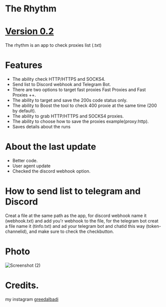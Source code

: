 # The Rhythm

# [Version 0.2](https://github.com/greedalbadi/The-Rhythm/releases/tag/0.2)
The rhythm is an app to check proxies list (.txt)

# Features
- The ability check HTTP/HTTPS and SOCKS4.
- Send list to Discord webhook and Telegram Bot.
- There are two options to target fast proxies Fast Proxies and Fast Proxies ++.
- The ability to target and save the 200s code status only.
- The ability to Boost the tool to check 400 proxie at the same time (200 by default).
- The ability to grab HTTP/HTTPS and SOCKS4 proxies.
- The ability to choose how to save the proxies example(proxy:http).
- Saves details about the runs

# About the last update
- Better code.
- User agent update
- Checked the discord webhook option.

# How to send list to telegram and Discord

Creat a file at the same path as the app, for discord webhook name it (webhook.txt) and add you'r webhook to the file,
for the telegram bot creat a file name it (tinfo.txt) and ad your telegram bot and chatid this way (token-channelid), and make sure to check the checkbutton.

# Photo
![Screenshot (2)](https://user-images.githubusercontent.com/80483384/126141416-a1a61ac1-96d3-4d37-9d32-faaa2b4ec549.png)


# Credits.
my instagram [greedalbadi](https://www.instagram.com/greedalbadi/)
